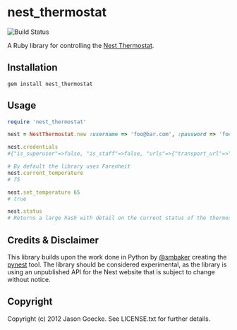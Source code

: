 # nest_thermostat

![Build Status](https://secure.travis-ci.org/jsgoecke/nest_thermostat.png)

A Ruby library for controlling the [Nest Thermostat](http://nest.com).

## Installation

```
gem install nest_thermostat
```

## Usage

```ruby
require 'nest_thermostat'

nest = NestThermostat.new :username => 'foo@bar.com', :password => 'foobar'

nest.credentials
#{"is_superuser"=>false, "is_staff"=>false, "urls"=>{"transport_url"=>"https://25.transport.nest.com:9443", "rubyapi_url"=>"https://home.nest.com/", "weather_url"=>"http://www.wunderground.com/auto/nestlabs/geo/current/i?query="}, "limits"=>{"thermostats_per_structure"=>10, "structures"=>2, "thermostats"=>10}, "access_token"=>"foo", "userid"=>"1234", "expires_in"=>"Fri, 21-Sep-2012 01:08:00 GMT", "email"=>"foo@bar.com", "user"=>"user.1234"}

# By default the library uses Farenheit
nest.current_temperature
# 75

nest.set_temperature 65
# true

nest.status
# Returns a large hash with detail on the current status of the thermostat and environment
```

## Credits & Disclaimer

This library builds upon the work done in Python by [@smbaker](https://github.com/smbaker) creating the [pynest](https://github.com/smbaker/pynest) tool. The library should be considered experimental, as the library is using an unpublished API for the Nest website that is subject to change without notice.

## Copyright

Copyright (c) 2012 Jason Goecke. See LICENSE.txt for further details.

